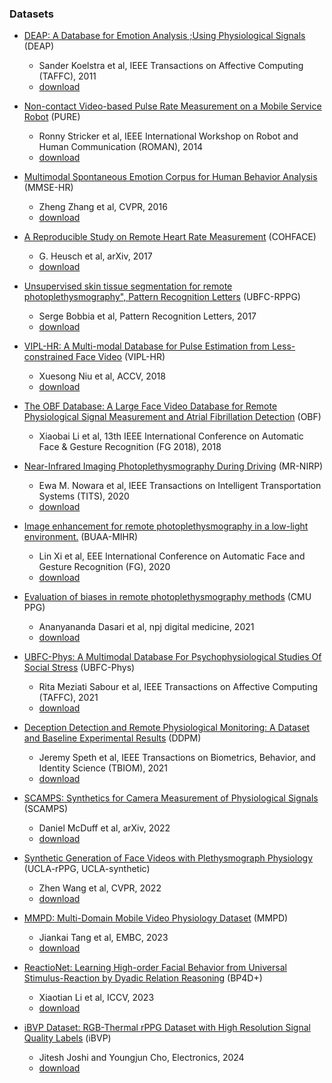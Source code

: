### Datasets
- [DEAP: A Database for Emotion Analysis ;Using Physiological Signals](https://ieeexplore.ieee.org/document/5871728) (DEAP)
  - Sander Koelstra et al, IEEE Transactions on Affective Computing (TAFFC), 2011
  - [download](https://www.eecs.qmul.ac.uk/mmv/datasets/deap/)

- [Non-contact Video-based Pulse Rate Measurement on a Mobile Service Robot](https://ieeexplore.ieee.org/stamp/stamp.jsp?arnumber=6926392) (PURE)
  - Ronny Stricker et al, IEEE International Workshop on Robot and Human Communication (ROMAN), 2014
  - [download](https://www.tu-ilmenau.de/universitaet/fakultaeten/fakultaet-informatik-und-automatisierung/profil/institute-und-fachgebiete/institut-fuer-technische-informatik-und-ingenieurinformatik/fachgebiet-neuroinformatik-und-kognitive-robotik/data-sets-code/pulse-rate-detection-dataset-pure)

- [Multimodal Spontaneous Emotion Corpus for Human Behavior Analysis](https://openaccess.thecvf.com/content_cvpr_2016/papers/Zhang_Multimodal_Spontaneous_Emotion_CVPR_2016_paper.pdf) (MMSE-HR)
  - Zheng Zhang et al, CVPR, 2016
  - [download](https://binghamton.technologypublisher.com/tech/MMSE-HR_dataset_(Multimodal_Spontaneous_Expression-Heart_Rate_dataset))

- [A Reproducible Study on Remote Heart Rate Measurement](https://arxiv.org/pdf/1709.00962) (COHFACE)
  - G. Heusch et al, arXiv, 2017
  - [download](https://www.idiap.ch/en/scientific-research/data/cohface)

- [Unsupervised skin tissue segmentation for remote photoplethysmography", Pattern Recognition Letters](https://www.sciencedirect.com/science/article/pii/S0167865517303860) (UBFC-RPPG)
  - Serge Bobbia et al, Pattern Recognition Letters, 2017
  - [download](https://sites.google.com/view/ybenezeth/ubfcrppg)

- [VIPL-HR: A Multi-modal Database for Pulse Estimation from Less-constrained Face Video](https://arxiv.org/pdf/1810.04927v2) (VIPL-HR)
  - Xuesong Niu et al, ACCV, 2018
  - [download](http://vipl.ict.ac.cn/database.php)

- [The OBF Database: A Large Face Video Database for Remote Physiological Signal Measurement and Atrial Fibrillation Detection](https://ieeexplore.ieee.org/document/8373836) (OBF)
  - Xiaobai Li et al, 13th IEEE International Conference on Automatic Face & Gesture Recognition (FG 2018), 2018

- [Near-Infrared Imaging Photoplethysmography During Driving](https://ieeexplore.ieee.org/document/9275394) (MR-NIRP)
  - Ewa M. Nowara et al, IEEE Transactions on Intelligent Transportation Systems (TITS), 2020
  - [download](https://computationalimaging.rice.edu/mr-nirp-dataset/)

- [	Image enhancement for remote photoplethysmography in a low-light environment.](https://ieeexplore.ieee.org/abstract/document/9320298/) (BUAA-MIHR)
  - Lin Xi et al, EEE International Conference on Automatic Face and Gesture Recognition (FG), 2020
  - [download](https://github.com/topics/buaa-mihr-rppg-dataset)

- [Evaluation of biases in remote photoplethysmography methods](https://www.nature.com/articles/s41746-021-00462-z) (CMU PPG)
  - Ananyananda Dasari et al,  npj digital medicine, 2021
  - [download](https://github.com/AiPEX-Lab/rppg_biases?tab=readme-ov-file)

- [UBFC-Phys: A Multimodal Database For Psychophysiological Studies Of Social Stress](https://ieeexplore.ieee.org/document/9346017) (UBFC-Phys)
  - Rita Meziati Sabour et al, IEEE Transactions on Affective Computing (TAFFC), 2021
  - [download](https://sites.google.com/view/ybenezeth/ubfc-phys)

- [Deception Detection and Remote Physiological Monitoring: A Dataset and Baseline Experimental Results](https://arxiv.org/pdf/2106.06583) (DDPM)
  - Jeremy Speth et al, IEEE Transactions on Biometrics, Behavior, and Identity Science (TBIOM), 2021
  - [download](https://cvrl.nd.edu/projects/data/#deception-detection-and-%20physiological-monitoringddpm)

- [SCAMPS: Synthetics for Camera Measurement of Physiological Signals](https://proceedings.neurips.cc/paper_files/paper/2022/file/1838feeb71c4b4ea524d0df2f7074245-Paper-Datasets_and_Benchmarks.pdf) (SCAMPS)
  - Daniel McDuff et al, arXiv, 2022
  - [download](https://github.com/danmcduff/scampsdataset)

- [Synthetic Generation of Face Videos with Plethysmograph Physiology](https://openaccess.thecvf.com/content/CVPR2022/papers/Wang_Synthetic_Generation_of_Face_Videos_With_Plethysmograph_Physiology_CVPR_2022_paper.pdf) (UCLA-rPPG, UCLA-synthetic)
  - Zhen Wang et al, CVPR, 2022
  - [download](http://visual.ee.ucla.edu/rppg_avatars.htm/)

- [MMPD: Multi-Domain Mobile Video Physiology Dataset](https://arxiv.org/pdf/2302.03840) (MMPD)
  - Jiankai Tang et al, EMBC, 2023
  - [download](https://github.com/McJackTang/MMPD_rPPG_dataset?tab=readme-ov-file)

- [ReactioNet: Learning High-order Facial Behavior from Universal Stimulus-Reaction by Dyadic Relation Reasoning](https://openaccess.thecvf.com/content/ICCV2023/papers/Li_ReactioNet_Learning_High-Order_Facial_Behavior_from_Universal_Stimulus-Reaction_by_Dyadic_ICCV_2023_paper.pdf) (BP4D+)
  - Xiaotian Li et al, ICCV, 2023
  - [download](https://www.cs.binghamton.edu/~lijun/Research/3DFE/3DFE_Analysis.html)

- [iBVP Dataset: RGB-Thermal rPPG Dataset with High Resolution Signal Quality Labels](https://doi.org/10.3390/electronics13071334) (iBVP)
  - Jitesh Joshi and Youngjun Cho, Electronics, 2024
  - [download](https://github.com/PhysiologicAILab/iBVP-Dataset?tab=readme-ov-file)
